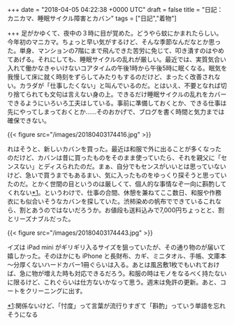 
+++
date = "2018-04-05 04:22:38 +0000 UTC"
draft = false
title = "日記：カニカマ、睡眠サイクル障害とカバン"
tags = ["日記","着物"]

+++
足がかゆくて、夜中の３時に目が覚めた。どうやら蚊にかまれたらしい。今年初のマニカマ。ちょっと早い気がするけど、そんな季節なんだなとか思った。単身、マンションの7階にまで飛んできた苦労に免じて、叩き潰すのはやめてあげる。それにしても、睡眠サイクルの乱れが厳しい。最近では、実質気合い入れて働かなきゃいけないコアタイムの午後1時から午後5時に眠くなる。眠気を我慢して床に就く時刻をずらしてみたりもするのだけど、まったく改善されない。カラダが「仕事したくない」と叫んでいるのだ。とはいえ、不要となれば切り捨てられても文句は言えない身の上。できるだけ睡眠サイクルの乱れをカバーできるようにいろいろ工夫はしている。事前に準備しておくとか、できる仕事は先にやってしまっておくとか……そのおかげで、ブログを書く時間と気力までは確保できない。

{{< figure src="/images/20180403174416.jpg"  >}}

れはそうと、新しいカバンを買った。最近は和服で外に出ることが多くなったのだけど、カバンは昔に買ったものをそのまま使っていたら、それを親父に「センスない」とディスられたのだ。まぁ、自分でもセンスがいいとは思っていないけど、急いで買うまでもあるまい、気に入ったものをゆっくり探そうと思っていたのだ。とかく世間の目というのは厳しくて、個人的な事情なぞ一向に斟酌してくれない<a href="#f-d1976f60" name="fn-d1976f60" title="関係ないけど、「忖度」って言葉が流行りすぎて「斟酌」っていう単語を忘れそうになる">*1</a>。というわけで、仕事の合間、休憩を兼ねてここ数日、和服や作務衣にも似合いそうなカバンを探していた。渋柿染めの帆布でできているこれなら、割とあうのではないだろうか。お値段も送料込みで7,000円ちょっとと、割とリーズナブルだった。

{{< figure src="/images/20180403174443.jpg"  >}}

イズは iPad mini がギリギリ入るサイズを狙っていたが、その通り物のが届いて嬉しかった。そのほかにも iPhone と長財布、カギ、ミニタオル、手帳、文庫本～分厚くないハードカバー1冊ぐらいは入る。あとは風呂敷1枚でもいれておけば、急に物が増えた時も対応できるだろう。和服の時はモノをなるべく持たないに限るけど、これぐらいは仕方ないかなって思う。週末は免許の更新。あと、コートをクリーニングに出す。
<div class="footnote">
<a href="#fn-d1976f60" name="f-d1976f60" class="footnote-number">*1</a><span class="footnote-delimiter">:</span><span class="footnote-text">関係ないけど、「忖度」って言葉が流行りすぎて「斟酌」っていう単語を忘れそうになる</span>
</div>

